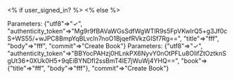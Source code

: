 <% if user_signed_in? %>
<% else %>



  Parameters: {"utf8"=>"✓", "authenticity_token"=>"Mg9r9fBAVaWGsSdfWgWTlR9s5FpVKwlrQ5+g3Jf0cS+WS55/+wJPC8BmpYqBLvcln7noO1BjqefRVkzGISf7Rg==", "title"=>"fff", "body"=>"fff", "commit"=>"Create Book"}
  Parameters: {"utf8"=>"✓", "authenticity_token"=>"BBYocPAHzj0HLnkPX6NyvY0nOtPFLu8OlifZtOztknSgUt36+0XUk0H5+9qEiBYNDfI2ssBmT4IE7jWuWj4YHQ==", "book"=>{"title"=>"fff", "body"=>"fff"}, "commit"=>"Create Book"}